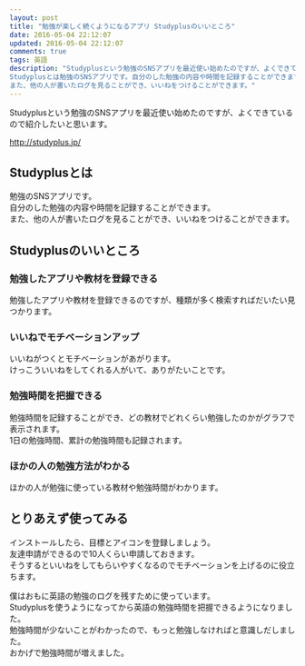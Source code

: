 ```yaml
---
layout: post
title: "勉強が楽しく続くようになるアプリ Studyplusのいいところ"
date: 2016-05-04 22:12:07
updated: 2016-05-04 22:12:07
comments: true
tags: 英語
description: "Studyplusという勉強のSNSアプリを最近使い始めたのですが、よくできているので紹介したいと思います。
Studyplusとは勉強のSNSアプリです。自分のした勉強の内容や時間を記録することができます。
また、他の人が書いたログを見ることができ、いいねをつけることができます。"
---
```


Studyplusという勉強のSNSアプリを最近使い始めたのですが、よくできているので紹介したいと思います。

http://studyplus.jp/

## Studyplusとは

勉強のSNSアプリです。  
自分のした勉強の内容や時間を記録することができます。  
また、他の人が書いたログを見ることができ、いいねをつけることができます。

## Studyplusのいいところ

### 勉強したアプリや教材を登録できる

勉強したアプリや教材を登録できるのですが、種類が多く検索すればだいたい見つかります。

### いいねでモチベーションアップ

いいねがつくとモチベーションがあがります。  
けっこういいねをしてくれる人がいて、ありがたいことです。

### 勉強時間を把握できる

勉強時間を記録することができ、どの教材でどれくらい勉強したのかがグラフで表示されます。  
1日の勉強時間、累計の勉強時間も記録されます。

### ほかの人の勉強方法がわかる

ほかの人が勉強に使っている教材や勉強時間がわかります。  

## とりあえず使ってみる

インストールしたら、目標とアイコンを登録しましょう。  
友達申請ができるので10人くらい申請しておきます。  
そうするといいねをしてもらいやすくなるのでモチベーションを上げるのに役立ちます。

僕はおもに英語の勉強のログを残すために使っています。  
Studyplusを使うようになってから英語の勉強時間を把握できるようになりました。  
勉強時間が少ないことがわかったので、もっと勉強しなければと意識しだしました。  
おかげで勉強時間が増えました。
